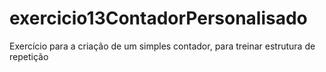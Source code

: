 # exercicio13ContadorPersonalisado
 Exercício para a criação de um simples contador, para treinar estrutura de repetição
